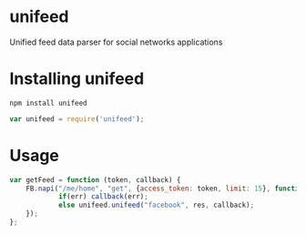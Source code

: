 # unifeed
Unified feed data parser for social networks applications

# Installing unifeed

```
npm install unifeed
```

```javascript
var unifeed = require('unifeed');
```

# Usage

```javascript
var getFeed = function (token, callback) {
    FB.napi("/me/home", "get", {access_token: token, limit: 15}, function(err, res){
            if(err) callback(err);
            else unifeed.unifeed("facebook", res, callback);
    });
};
```
